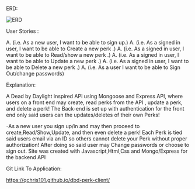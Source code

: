 ERD:

![ERD](https://i.gyazo.com/81d48b5cebdf2ffbdbdc542a63a65e7f.png)


User Stories :

A. (i.e. As a new user, I want to be able to sign up.)
A. (i.e. As a signed in user, I want to be able to Create a new perk .)
A. (i.e. As a signed in user, I want to be able to Read/show a new perk .)
A. (i.e. As a signed in user, I want to be able to Update a new perk .)
A. (i.e. As a signed in user, I want to be able to Delete a new perk .)
A. (i.e. As a user I want to be able to Sign Out/change passwords)

Explanation:

A Dead by Daylight inspired API using Mongoose and Express API, where users on a front end may create, read perks from the API , update a perk, and delete a perk! The Back-end is set up with authentication for the front end only said users can the updates/deletes of their own Perks!

-As a new user you sign up/in and may then proceed to create,Read/Show,Update, and then even
delete a perk! Each Perk is tied said users email via an ID so others cannot delete your Perk without proper authorization! After doing so said user may Change passwords or choose to sign out. Site was created with Javascript,Html,Css and Mongo/Express for the backend API

Git Link To Application:

https://qchris101.github.io/dbd-perk-client/
